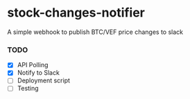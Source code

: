# stock-changes-notifier
A simple webhook to publish BTC/VEF price changes to slack


### TODO
- [x] API Polling
- [x] Notify to Slack
- [ ] Deployment script
- [ ] Testing

